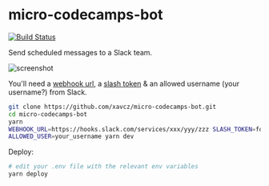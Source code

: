 # micro-codecamps-bot

[![Build Status](https://travis-ci.org/xavcz/micro-codecamps-bot.svg?branch=master)](https://travis-ci.org/xavcz/micro-codecamps-bot)

Send scheduled messages to a Slack team.

![screenshot](https://d3uepj124s5rcx.cloudfront.net/items/3L0b2f03471R1Z1z1J0i/Image%202017-03-01%20at%209.20.39%20AM.png?v=b229a1ec)

You'll need a [webhook url](https://api.slack.com/incoming-webhooks), a [slash token](https://api.slack.com/slash-commands) & an allowed username (your username?) from Slack.

```sh
git clone https://github.com/xavcz/micro-codecamps-bot.git
cd micro-codecamps-bot
yarn
WEBHOOK_URL=https://hooks.slack.com/services/xxx/yyy/zzz SLASH_TOKEN=foobar123
ALLOWED_USER=your_username yarn dev
```

Deploy:
```sh
# edit your .env file with the relevant env variables
yarn deploy
```
